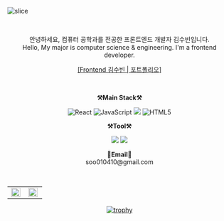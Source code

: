 ![slice](https://capsule-render.vercel.app/api?type=slice&color=auto&height=200&text=Hello&fontAlign=70&rotate=13&fontAlignY=25&desc=I'm%20Subin%20Kim.&descAlign=60&descAlignY=44)

<br>

<p align="center">
    안녕하세요,    
    컴퓨터 공학과를 전공한 프론트엔드 개발자 김수빈입니다.      
   <br/>
    Hello,
    My major is computer science & engineering.      
    I'm a frontend developer.      
</p>

<p align="center">
    <a href="https://green-study.github.io/profile/">[Frontend 김수빈 | 포트폴리오]</a>
</p>

<br>

<p align="center">
    <Strong>⚒️Main Stack⚒️</Strong><br>
</p>

<p align="center" display="inline-block">
    <img src="https://img.shields.io/badge/React-61DAFB?style=for-the-badge&logo=React&logoColor=black" alt="React"/> <img src="https://img.shields.io/badge/JavaScript-F7DF1E?style=for-the-badge&logo=JavaScript&logoColor=black" alt="JavaScript"/> <img src="https://img.shields.io/badge/CSS-1572B6?style=for-the-badge&logo=css3&logoColor=white"/> <img src="https://img.shields.io/badge/HTML5-E34F26?style=for-the-badge&logo=HTML5&logoColor=white" alt="HTML5"/>
</p>

<p align="center">
    <Strong>⚒️Tool⚒️</Strong><br>
</p>

<p align="center" display="inline-block">
    <img src="https://img.shields.io/badge/Git-F05032?style=for-the-badge&logo=Git&logoColor=white"/> <img src="https://img.shields.io/badge/GitHub-181717?style=for-the-badge&logo=GitHub&logoColor=white"/>
</p>

<p align="center">
<Strong>📧Email📧</Strong><br>soo010410@gmail.com<br>
</p>

<br>

<div align="center">
<table>
    <tr>
      <td align="top" width="50%">
      <img src="https://github-readme-stats.vercel.app/api?username=green-study&count_private=true&show_icons=true&theme=buefy&hide_border=true" align="left" style="width: 95%" />
      </td>
      <td align="top" width="50%">
        <img src="https://github-readme-stats.vercel.app/api/top-langs/?username=green-study&hide=jupyter%20notebook&layout=compact&hide_border=true&count_private=true&langs_count=10" align="left" style="width: 95%" />
      </td>
    </tr>
  </table>
    
</div>

<div align="center">

[![trophy](https://github-profile-trophy.vercel.app/?username=green-study&theme=onedark)](https://github.com/ryo-ma/github-profile-trophy)

</div>
